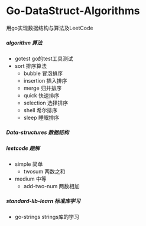 # Go-DataStruct-Algorithms
用go实现数据结构与算法及LeetCode

##### algorithm 算法
- gotest go的test工具测试
- sort 排序算法
    - bubble 冒泡排序
    - insertion 插入排序
    - merge 归并排序
    - quick 快速排序
    - selection 选择排序
    - shell 希尔排序
    - sleep 睡眠排序

##### Data-structures 数据结构

##### leetcode 题解
- simple 简单
    - twosum 两数之和 
- medium 中等
    - add-two-num 两数相加

##### standard-lib-learn 标准库学习
- go-strings strings库的学习